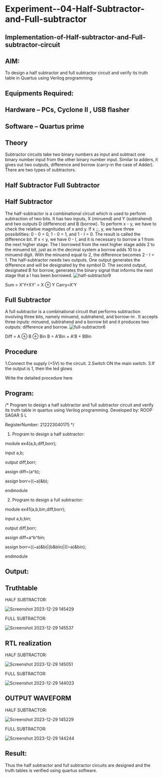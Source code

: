 # Experiment--04-Half-Subtractor-and-Full-subtractor
## Implementation-of-Half-subtractor-and-Full-subtractor-circuit
## AIM:
To design a half subtractor and full subtractor circuit and verify its truth table in Quartus using Verilog programming.

## Equipments Required:
## Hardware – PCs, Cyclone II , USB flasher
## Software – Quartus prime
## Theory
Subtractor circuits take two binary numbers as input and subtract one binary number input from the other binary number input. Similar to adders, it gives out two outputs, difference and borrow (carry-in the case of Adder). There are two types of subtractors.

## Half Subtractor Full Subtractor
## Half Subtractor
The half-subtractor is a combinational circuit which is used to perform subtraction of two bits. It has two inputs, X (minuend) and Y (subtrahend) and two outputs D (difference) and B (borrow). To perform x - y, we have to check the relative magnitudes of x and y. If x ;;, y, we have three possibilities: 0 - 0 = 0, 1 - 0 = 1, and 1 - I = 0. The result is called the difference bit. If x < y, we have 0 - I, and it is necessary to borrow a 1 from the next higher stage. The I borrowed from the next higher stage adds 2 to the minuend bit, just as in the decimal system a borrow adds 10 to a minuend digit. With the minuend equal to 2, the difference becomes 2 - I = 1. The half-subtractor needs two outputs. One output generates the difference and will be designated by the symbol D. The second output, designated B for borrow, generates the binary signal that informs the next stage that a I has been borrowed.
![half-subtractor9](https://user-images.githubusercontent.com/36288975/166112538-58c3bc7c-ee5d-4e6a-ac8d-8e8328efe27a.png)


Sum = X'Y+XY' = X ⊕ Y
Carry=X'Y

## Full Subtractor
A full subtractor is a combinational circuit that performs subtraction involving three bits, namely minuend, subtrahend, and borrow-in . It accepts three inputs: minuend, subtrahend and a borrow bit and it produces two outputs: difference and borrow. 
![full-subtractor6](https://user-images.githubusercontent.com/36288975/166112541-24c68359-3de8-4674-ae22-8272ffc385ed.png)


Diff = A ⊕ B ⊕ Bin B = A'Bin + A'B + BBin

## Procedure

1.Connect the supply (+5V) to the circuit.
2.Switch ON the main switch.
3.If the output is 1, then the led glows

Write the detailed procedure here 


## Program:
/*
Program to design a half subtractor and full subtractor circuit and verify its truth table in quartus using Verilog programming.
Developed by: ROOP SAGAR S L

RegisterNumber:  212223040175
*/

1. Program to design a half subtractor:

module ex4(a,b,diff,borr);

input a,b;

output diff,borr;

assign diff=(a^b);

assign borr=((~a)&b);

endmodule 

2. Program to design a full subtractor:

module ex41(a,b,bin,diff,borr);

input a,b,bin;

output diff,borr;

assign diff=a^b^bin;

assign borr=((~a)&b)|(b&bin)|((~a)&bin);

endmodule 

## Output:

## Truthtable
HALF SUBTRACTOR:

![Screenshot 2023-12-29 145429](https://github.com/Roopsagar23001830/Experiment--03-Half-Subtractor-and-Full-subtractor/assets/145972515/c08feeeb-6ee3-4aed-83eb-9f80685440f3)

FULL SUBTRACTOR:

![Screenshot 2023-12-29 145537](https://github.com/Roopsagar23001830/Experiment--03-Half-Subtractor-and-Full-subtractor/assets/145972515/c24e79af-271a-446b-8630-879b000a7311)

##  RTL realization
HALF SUBTRACTOR:

![Screenshot 2023-12-29 145051](https://github.com/Roopsagar23001830/Experiment--03-Half-Subtractor-and-Full-subtractor/assets/145972515/98cd5758-b666-4c3c-ba96-62698fec7fbd)

FULL SUBTRACTOR:

![Screenshot 2023-12-29 144023](https://github.com/Roopsagar23001830/Experiment--03-Half-Subtractor-and-Full-subtractor/assets/145972515/b61e1e58-d83d-43c0-a580-e440fe1a2ffe)

## OUTPUT WAVEFORM
HALF SUBTRACTOR:

![Screenshot 2023-12-29 145229](https://github.com/Roopsagar23001830/Experiment--03-Half-Subtractor-and-Full-subtractor/assets/145972515/d28df082-5a61-4f1c-8027-beaf957dbb07)

FULL SUBTRACTOR:

![Screenshot 2023-12-29 144244](https://github.com/Roopsagar23001830/Experiment--03-Half-Subtractor-and-Full-subtractor/assets/145972515/8f2dd2c7-7bc5-416e-8c14-f4f77cda0958)

## Result:
Thus the half subtractor and full subtractor circuits are designed and the truth tables is verified using quartus software.
